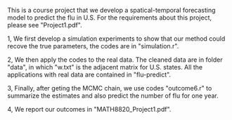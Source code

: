 This is a course project that we develop a spatical-temporal forecasting model to predict the flu in U.S. For the requirements about this project, please see "Project1.pdf".


1, We first develop a simulation experiments to show that our method could recove the true parameters, the codes are in "simulation.r".

2, We then apply the codes to the real data. The cleaned data are in folder "data", in which "w.txt" is the adjacent matrix for U.S. states. All the applications with real data are contained in "flu-predict".

3, Finally, after geting the MCMC chain, we use codes "outcome6.r" to summarize the estimates and also predict the number of flu for one year.

4, We report our outcomes in "MATH8820_Project1.pdf".

